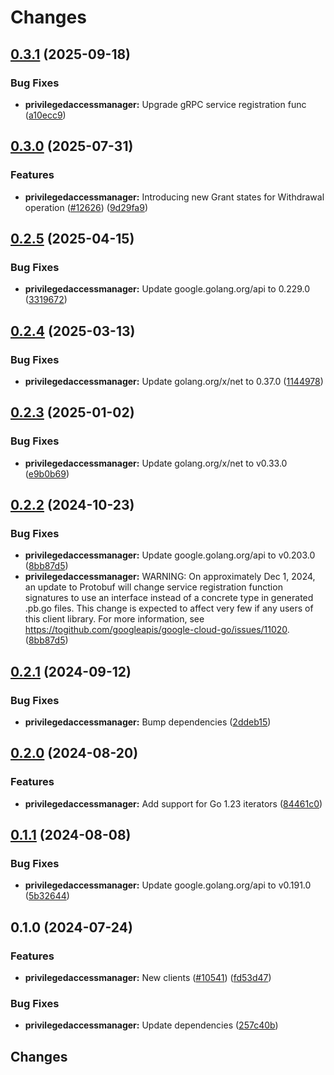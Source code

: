 # Changes

## [0.3.1](https://github.com/googleapis/google-cloud-go/compare/privilegedaccessmanager/v0.3.0...privilegedaccessmanager/v0.3.1) (2025-09-18)


### Bug Fixes

* **privilegedaccessmanager:** Upgrade gRPC service registration func ([a10ecc9](https://github.com/googleapis/google-cloud-go/commit/a10ecc9b3c22e320e9a32dedef7248b42465cd49))

## [0.3.0](https://github.com/googleapis/google-cloud-go/compare/privilegedaccessmanager/v0.2.5...privilegedaccessmanager/v0.3.0) (2025-07-31)


### Features

* **privilegedaccessmanager:** Introducing new Grant states for Withdrawal operation ([#12626](https://github.com/googleapis/google-cloud-go/issues/12626)) ([9d29fa9](https://github.com/googleapis/google-cloud-go/commit/9d29fa96abaac05868fa4ed1bc986244e9f561d8))

## [0.2.5](https://github.com/googleapis/google-cloud-go/compare/privilegedaccessmanager/v0.2.4...privilegedaccessmanager/v0.2.5) (2025-04-15)


### Bug Fixes

* **privilegedaccessmanager:** Update google.golang.org/api to 0.229.0 ([3319672](https://github.com/googleapis/google-cloud-go/commit/3319672f3dba84a7150772ccb5433e02dab7e201))

## [0.2.4](https://github.com/googleapis/google-cloud-go/compare/privilegedaccessmanager/v0.2.3...privilegedaccessmanager/v0.2.4) (2025-03-13)


### Bug Fixes

* **privilegedaccessmanager:** Update golang.org/x/net to 0.37.0 ([1144978](https://github.com/googleapis/google-cloud-go/commit/11449782c7fb4896bf8b8b9cde8e7441c84fb2fd))

## [0.2.3](https://github.com/googleapis/google-cloud-go/compare/privilegedaccessmanager/v0.2.2...privilegedaccessmanager/v0.2.3) (2025-01-02)


### Bug Fixes

* **privilegedaccessmanager:** Update golang.org/x/net to v0.33.0 ([e9b0b69](https://github.com/googleapis/google-cloud-go/commit/e9b0b69644ea5b276cacff0a707e8a5e87efafc9))

## [0.2.2](https://github.com/googleapis/google-cloud-go/compare/privilegedaccessmanager/v0.2.1...privilegedaccessmanager/v0.2.2) (2024-10-23)


### Bug Fixes

* **privilegedaccessmanager:** Update google.golang.org/api to v0.203.0 ([8bb87d5](https://github.com/googleapis/google-cloud-go/commit/8bb87d56af1cba736e0fe243979723e747e5e11e))
* **privilegedaccessmanager:** WARNING: On approximately Dec 1, 2024, an update to Protobuf will change service registration function signatures to use an interface instead of a concrete type in generated .pb.go files. This change is expected to affect very few if any users of this client library. For more information, see https://togithub.com/googleapis/google-cloud-go/issues/11020. ([8bb87d5](https://github.com/googleapis/google-cloud-go/commit/8bb87d56af1cba736e0fe243979723e747e5e11e))

## [0.2.1](https://github.com/googleapis/google-cloud-go/compare/privilegedaccessmanager/v0.2.0...privilegedaccessmanager/v0.2.1) (2024-09-12)


### Bug Fixes

* **privilegedaccessmanager:** Bump dependencies ([2ddeb15](https://github.com/googleapis/google-cloud-go/commit/2ddeb1544a53188a7592046b98913982f1b0cf04))

## [0.2.0](https://github.com/googleapis/google-cloud-go/compare/privilegedaccessmanager/v0.1.1...privilegedaccessmanager/v0.2.0) (2024-08-20)


### Features

* **privilegedaccessmanager:** Add support for Go 1.23 iterators ([84461c0](https://github.com/googleapis/google-cloud-go/commit/84461c0ba464ec2f951987ba60030e37c8a8fc18))

## [0.1.1](https://github.com/googleapis/google-cloud-go/compare/privilegedaccessmanager/v0.1.0...privilegedaccessmanager/v0.1.1) (2024-08-08)


### Bug Fixes

* **privilegedaccessmanager:** Update google.golang.org/api to v0.191.0 ([5b32644](https://github.com/googleapis/google-cloud-go/commit/5b32644eb82eb6bd6021f80b4fad471c60fb9d73))

## 0.1.0 (2024-07-24)


### Features

* **privilegedaccessmanager:** New clients ([#10541](https://github.com/googleapis/google-cloud-go/issues/10541)) ([fd53d47](https://github.com/googleapis/google-cloud-go/commit/fd53d478068c907a08a717b28319dac1ffa7d3d6))


### Bug Fixes

* **privilegedaccessmanager:** Update dependencies ([257c40b](https://github.com/googleapis/google-cloud-go/commit/257c40bd6d7e59730017cf32bda8823d7a232758))

## Changes
